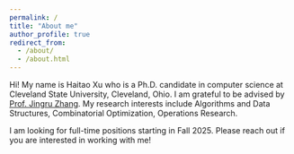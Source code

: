 ```yaml
---
permalink: /
title: "About me"
author_profile: true
redirect_from: 
  - /about/
  - /about.html
---
```


Hi! My name is Haitao Xu who is a Ph.D. candidate in computer science at Cleveland State University, Cleveland, Ohio. I am grateful to be advised by [Prof. Jingru Zhang](https://grail.eecs.csuohio.edu/~zhang/index.html). My research interests include Algorithms and Data Structures, Combinatorial Optimization, Operations Research.

I am looking for full-time positions starting in Fall 2025. Please reach out if you are interested in working with me!
